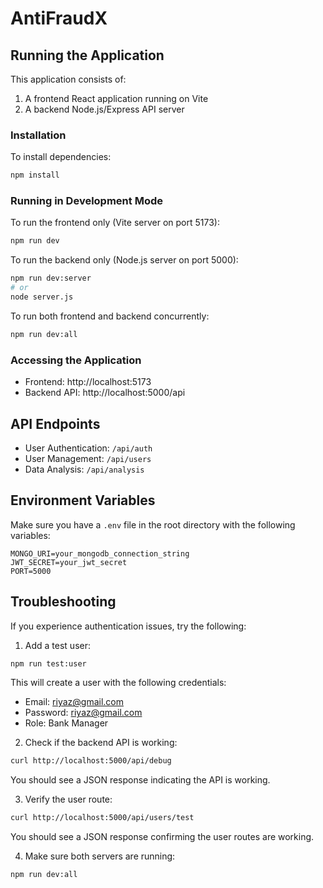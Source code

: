 # AntiFraudX

## Running the Application

This application consists of:
1. A frontend React application running on Vite
2. A backend Node.js/Express API server

### Installation

To install dependencies:

```bash
npm install
```

### Running in Development Mode

To run the frontend only (Vite server on port 5173):

```bash
npm run dev
```

To run the backend only (Node.js server on port 5000):

```bash
npm run dev:server
# or
node server.js
```

To run both frontend and backend concurrently:

```bash
npm run dev:all
```

### Accessing the Application

- Frontend: http://localhost:5173
- Backend API: http://localhost:5000/api

## API Endpoints

- User Authentication: `/api/auth`
- User Management: `/api/users`
- Data Analysis: `/api/analysis`

## Environment Variables

Make sure you have a `.env` file in the root directory with the following variables:

```
MONGO_URI=your_mongodb_connection_string
JWT_SECRET=your_jwt_secret
PORT=5000
```

## Troubleshooting

If you experience authentication issues, try the following:

1. Add a test user:
```bash
npm run test:user
```
This will create a user with the following credentials:
- Email: riyaz@gmail.com
- Password: riyaz@gmail.com
- Role: Bank Manager

2. Check if the backend API is working:
```bash
curl http://localhost:5000/api/debug
```
You should see a JSON response indicating the API is working.

3. Verify the user route:
```bash
curl http://localhost:5000/api/users/test
```
You should see a JSON response confirming the user routes are working.

4. Make sure both servers are running:
```bash
npm run dev:all
```
